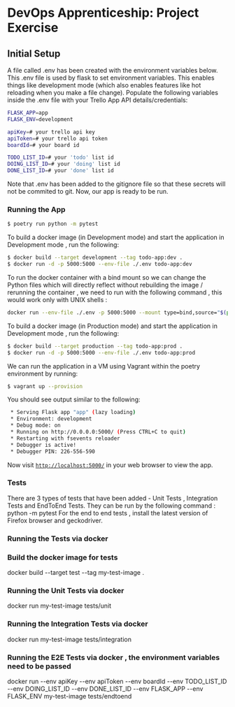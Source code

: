 # DevOps Apprenticeship: Project Exercise

## Initial Setup

A file called .env has been created with the environment variables below. This .env file is used by flask to set environment variables. This enables things like development mode (which also enables features like hot reloading when you make a file change). Populate the following variables inside the .env file with your Trello App API details/credentials:

```bash
FLASK_APP=app
FLASK_ENV=development

apiKey=# your trello api key
apiToken=# your trello api token
boardId=# your board id

TODO_LIST_ID=# your 'todo' list id
DOING_LIST_ID=# your 'doing' list id
DONE_LIST_ID=# your 'done' list id
```
Note that .env has been added to the gitignore file so that these secrets will not be commited to git. Now, our app is ready to be run.

### Running the App
```bash
$ poetry run python -m pytest
```

To build a docker image (in Development mode) and start the application in Development mode , run the following:
```bash
$ docker build --target development --tag todo-app:dev .
$ docker run -d -p 5000:5000 --env-file ./.env todo-app:dev 
```

To run the docker container with a bind mount so we can change the Python files which will directly reflect without rebuilding the image / rerunning the container , we need to run with the following command , this would work only with UNIX shells :
```bash
docker run --env-file ./.env -p 5000:5000 --mount type=bind,source="$(pwd)",target=/DevOps-Course-Starter todo-app:dev
```

To build a docker image (in Production mode) and start the application in Development mode , run the following:
```bash
$ docker build --target production --tag todo-app:prod .
$ docker run -d -p 5000:5000 --env-file ./.env todo-app:prod 
```

We can run the application in a VM using Vagrant within the poetry environment by running:
```bash
$ vagrant up --provision
```

You should see output similar to the following:
```bash
 * Serving Flask app "app" (lazy loading)
 * Environment: development
 * Debug mode: on
 * Running on http://0.0.0.0:5000/ (Press CTRL+C to quit)
 * Restarting with fsevents reloader
 * Debugger is active!
 * Debugger PIN: 226-556-590
```
Now visit [`http://localhost:5000/`](http://localhost:5000/) in your web browser to view the app.

### Tests
There are 3 types of tests that have been added - Unit Tests , Integration Tests and EndToEnd Tests.
They can be run by the following command : python -m pytest
For the end to end tests , install the latest version of Firefox browser and geckodriver.

### Running the Tests via docker

### Build the docker image for tests
docker build --target test --tag my-test-image .

### Running the Unit Tests via docker
docker run my-test-image tests/unit

### Running the Integration Tests via docker
docker run my-test-image tests/integration

### Running the E2E Tests via docker , the environment variables need to be passed
docker run --env apiKey --env apiToken --env boardId --env TODO_LIST_ID --env DOING_LIST_ID --env DONE_LIST_ID --env FLASK_APP --env FLASK_ENV my-test-image tests/endtoend